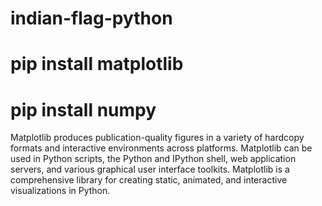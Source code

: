 # indian-flag-python

# pip install matplotlib
# pip install numpy

Matplotlib produces publication-quality figures in a variety of hardcopy formats and interactive environments across platforms. Matplotlib can be used in Python scripts, the Python and IPython shell, web application servers, and various graphical user interface toolkits.
Matplotlib is a comprehensive library for creating static, animated, and interactive visualizations in Python.
